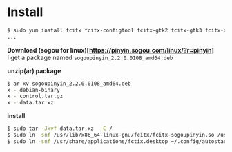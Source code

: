 # Install  
```bash
$ sudo yum install fcitx fcitx-configtool fcitx-gtk2 fcitx-gtk3 fcitx-qt4 fcitx-qt5 dpkg
...
```

**Download (sogou for linux)[https://pinyin.sogou.com/linux/?r=pinyin]**  
I get a package named `sogoupinyin_2.2.0.0108_amd64.deb`

**unzip(ar) package**    
```bash
$ ar xv sogoupinyin_2.2.0.0108_amd64.deb
x - debian-binary
x - control.tar.gz
x - data.tar.xz
```  

**install** 
```bash
$ sudo tar -Jxvf data.tar.xz  -C /
$ sudo ln -snf /usr/lib/x86_64-linux-gnu/fcitx/fcitx-sogoupinyin.so /usr/lib64/fcitx/
$ sudo ln -snf /usr/share/applications/fctix.desktop ~/.config/autostart/
```